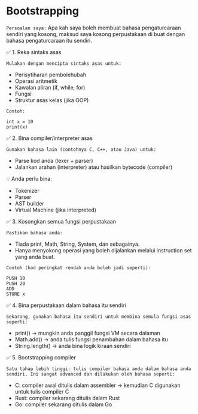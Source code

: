 # Bootstrapping

`Persoalan saya:`
Apa kah saya boleh membuat bahasa pengaturcaraan sendiri yang kosong, maksud saya kosong perpustakaan di buat dengan bahasa pengaturcaraan itu sendiri.

✅ 1. Reka sintaks asas

`Mulakan dengan mencipta sintaks asas untuk:`
* Perisytiharan pembolehubah
* Operasi aritmetik
* Kawalan aliran (if, while, for)
* Fungsi
* Struktur asas kelas (jika OOP)

`Contoh:`
```
int x = 10
print(x)
```

✅ 2. Bina compiler/interpreter asas

`Gunakan bahasa lain (contohnya C, C++, atau Java) untuk:`
* Parse kod anda (lexer + parser)
* Jalankan arahan (interpreter) atau hasilkan bytecode (compiler)

💡 Anda perlu bina:
* Tokenizer
* Parser
* AST builder
* Virtual Machine (jika interpreted)

✅ 3. Kosongkan semua fungsi perpustakaan

`Pastikan bahasa anda:`
* Tiada print, Math, String, System, dan sebagainya.
* Hanya menyokong operasi yang boleh dijalankan melalui instruction set yang anda buat.

`Contoh (kod peringkat rendah anda boleh jadi seperti):`
```
PUSH 10
PUSH 20
ADD
STORE x
```

✅ 4. Bina perpustakaan dalam bahasa itu sendiri

`Sekarang, gunakan bahasa itu sendiri untuk membina semula fungsi asas seperti:`
* print() → mungkin anda panggil fungsi VM secara dalaman
* Math.add() → anda tulis fungsi penambahan dalam bahasa itu
* String.length() → anda bina logik kiraan sendiri

✅ 5. Bootstrapping compiler

`Satu tahap lebih tinggi: tulis compiler bahasa anda dalam bahasa anda sendiri. Ini sangat advanced dan dilakukan oleh bahasa seperti:`
* C: compiler awal ditulis dalam assembler → kemudian C digunakan untuk tulis compiler C
* Rust: compiler sekarang ditulis dalam Rust
* Go: compiler sekarang ditulis dalam Go
